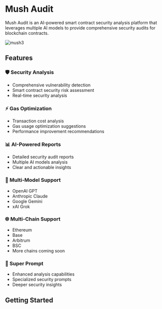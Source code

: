 # Mush Audit

Mush Audit is an AI-powered smart contract security analysis platform that leverages multiple AI models to provide comprehensive security audits for blockchain contracts.

![mush3](https://github.com/user-attachments/assets/b7fccabd-9305-4e3c-8df8-4e79d8c16f55)


## Features

### 🛡️ Security Analysis
- Comprehensive vulnerability detection
- Smart contract security risk assessment
- Real-time security analysis

### ⚡ Gas Optimization
- Transaction cost analysis
- Gas usage optimization suggestions
- Performance improvement recommendations

### 📊 AI-Powered Reports
- Detailed security audit reports
- Multiple AI models analysis
- Clear and actionable insights

### 🔄 Multi-Model Support
- OpenAI GPT
- Anthropic Claude
- Google Gemini
- xAI Grok

### 🌐 Multi-Chain Support
- Ethereum
- Base
- Arbitrum
- BSC
- More chains coming soon

### 🚀 Super Prompt
- Enhanced analysis capabilities
- Specialized security prompts
- Deeper security insights

## Getting Started
